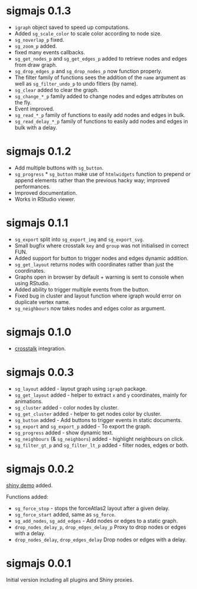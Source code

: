 # sigmajs 0.1.3

* `igraph` object saved to speed up computations.
* Added `sg_scale_color` to scale color according to node size.
* `sg_noverlap_p` fixed.
* `sg_zoom_p` added.
* fixed many events callbacks.
* `sg_get_nodes_p` and `sg_get_edges_p` added to retrieve nodes and edges from draw graph.
* `sg_drop_edges_p` and `sg_drop_nodes_p` now function properly.
* The filter family of functions sees the addition of the `name` argument as well as `sg_filter_undo_p` to undo fitlers (by name).
* `sg_clear` added to clear the graph.
* `sg_change_*_p` family added to change nodes and edges attributes on the fly.
* Event improved.
* `sg_read_*_p` family of functions to easily add nodes and edges in bulk.
* `sg_read_delay_*_p` family of functions to easily add nodes and edges in bulk with a delay.

# sigmajs 0.1.2

* Add multiple buttons with `sg_button`.
* `sg_progress` * `sg_button` make use of `htmlwidgets` function to prepend or append elements rather than the previous hacky way; improved performances.
* Improved documentation.
* Works in RStudio viewer.

# sigmajs 0.1.1

* `sg_export` split into `sg_export_img` and `sg_export_svg`.
* Small bugfix where crosstalk `key` and `group` was not initialised in correct FUN. 
* Added support for button to trigger nodes and edges dynamic addition.
* `sg_get_layout` returns nodes with coordinates rather than just the coordinates.
* Graphs open in browser by default + warning is sent to console when using RStudio.
* Added ability to trigger multiple events from the button.
* Fixed bug in cluster and layout function where igraph would error on duplicate vertex name.
* `sg_neighbours` now takes nodes and edges color as argument.

# sigmajs 0.1.0

* [crosstalk](https://rstudio.github.io/crosstalk/) integration.

# sigmajs 0.0.3

* `sg_layout` added - layout graph using `igraph` package.
* `sg_get_layout` added - helper to extract `x` and `y` coordinates, mainly for animations.
* `sg_cluster` added - color nodes by cluster.
* `sg_get_cluster` added - helper to get nodes color by cluster.
* `sg_button` added - Add buttons to trigger events in static documents.
* `sg_export` and `sg_export_p` added - To export the graph.
* `sg_progress` added - show dynamic text.
* `sg_neighbours` (& `sg_neighbors`) added - highlight neighbours on click.
* `sg_filter_gt_p` and `sg_filter_lt_p` added - filter nodes, edges or both.

# sigmajs 0.0.2

[shiny demo](http://shiny.john-coene.com/sigmajs/) added.

Functions added:

* `sg_force_stop` - stops the forceAtlas2 layout after a given delay.
* `sg_force_start` added, same as `sg_force`.
* `sg_add_nodes`, `sg_add_edges` - Add nodes or edges to a static graph.
* `drop_nodes_delay_p`, `drop_edges_delay_p` Proxy to drop nodes or edges with a delay.
* `drop_nodes_delay`, `drop_edges_delay` Drop nodes or edges with a delay.

# sigmajs 0.0.1

Initial version including all plugins and Shiny proxies.
